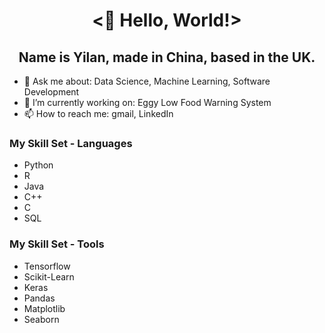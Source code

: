 <h1 align="center"> <👋 Hello, World!> </h1>
<h2 align="center"> Name is Yilan, made in China, based in the UK. </h2>

- 💬 Ask me about: Data Science, Machine Learning, Software Development
- 🔭 I’m currently working on: Eggy Low Food Warning System
- 📫 How to reach me: gmail, LinkedIn

### My Skill Set - Languages
- Python
- R
- Java
- C++
- C
- SQL

### My Skill Set - Tools 
- Tensorflow
- Scikit-Learn
- Keras
- Pandas
- Matplotlib
- Seaborn

<!--
**YilanXiao/YilanXiao** is a ✨ _special_ ✨ repository because its `README.md` (this file) appears on your GitHub profile.

Here are some ideas to get you started:

- 🔭 I’m currently working on ...
- 🌱 I’m currently learning ...
- 👯 I’m looking to collaborate on ...
- 🤔 I’m looking for help with ...
- 💬 Ask me about ...
- 📫 How to reach me: ...
- 😄 Pronouns: ...
- ⚡ Fun fact: ...
-->

